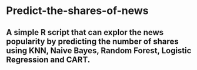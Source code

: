 # Predict-the-shares-of-news

## A simple R script that can explor the news popularity by predicting the number of shares using KNN, Naive Bayes, Random Forest, Logistic Regression and CART.
